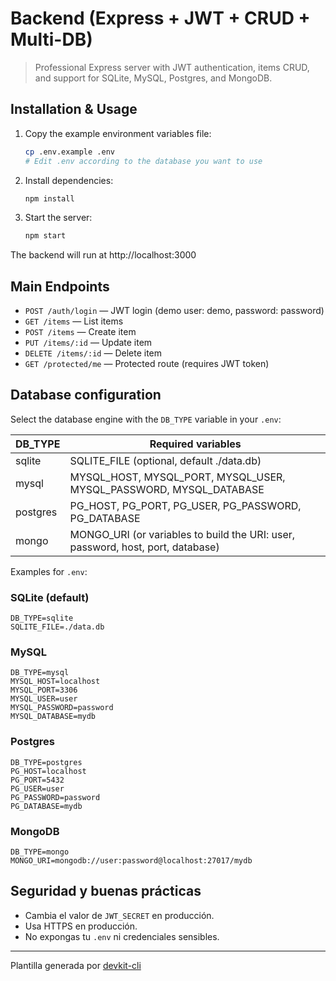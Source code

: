 # Backend (Express + JWT + CRUD + Multi-DB)

> Professional Express server with JWT authentication, items CRUD, and support for SQLite, MySQL, Postgres, and MongoDB.

## Installation & Usage

1. Copy the example environment variables file:
   ```bash
   cp .env.example .env
   # Edit .env according to the database you want to use
   ```
2. Install dependencies:
   ```bash
   npm install
   ```
3. Start the server:
   ```bash
   npm start
   ```

The backend will run at http://localhost:3000

## Main Endpoints

- `POST /auth/login` — JWT login (demo user: demo, password: password)
- `GET /items` — List items
- `POST /items` — Create item
- `PUT /items/:id` — Update item
- `DELETE /items/:id` — Delete item
- `GET /protected/me` — Protected route (requires JWT token)

## Database configuration

Select the database engine with the `DB_TYPE` variable in your `.env`:

| DB_TYPE  | Required variables                                                              |
| -------- | ------------------------------------------------------------------------------- |
| sqlite   | SQLITE_FILE (optional, default ./data.db)                                       |
| mysql    | MYSQL_HOST, MYSQL_PORT, MYSQL_USER, MYSQL_PASSWORD, MYSQL_DATABASE              |
| postgres | PG_HOST, PG_PORT, PG_USER, PG_PASSWORD, PG_DATABASE                             |
| mongo    | MONGO_URI (or variables to build the URI: user, password, host, port, database) |

Examples for `.env`:

### SQLite (default)

```
DB_TYPE=sqlite
SQLITE_FILE=./data.db
```

### MySQL

```
DB_TYPE=mysql
MYSQL_HOST=localhost
MYSQL_PORT=3306
MYSQL_USER=user
MYSQL_PASSWORD=password
MYSQL_DATABASE=mydb
```

### Postgres

```
DB_TYPE=postgres
PG_HOST=localhost
PG_PORT=5432
PG_USER=user
PG_PASSWORD=password
PG_DATABASE=mydb
```

### MongoDB

```
DB_TYPE=mongo
MONGO_URI=mongodb://user:password@localhost:27017/mydb
```

## Seguridad y buenas prácticas

- Cambia el valor de `JWT_SECRET` en producción.
- Usa HTTPS en producción.
- No expongas tu `.env` ni credenciales sensibles.

---

Plantilla generada por [devkit-cli](https://www.npmjs.com/package/devkit-cli)
